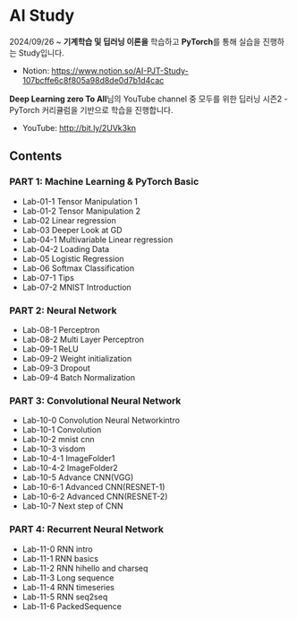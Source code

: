 # AI Study

2024/09/26 ~ **기계학습 및 딥러닝 이론을** 학습하고 **PyTorch**를 통해 실습을 진행하는 Study입니다.
- Notion: https://www.notion.so/AI-PJT-Study-107bcffe6c8f805a98d8de0d7b1d4cac

**Deep Learning zero To All**님의 YouTube channel 중 모두를 위한 딥러닝 시즌2 - PyTorch 커리큘럼을 기반으로 학습을 진행합니다.
- YouTube: http://bit.ly/2UVk3kn
## Contents

### PART 1: Machine Learning & PyTorch Basic
- Lab-01-1 Tensor Manipulation 1
- Lab-01-2 Tensor Manipulation 2
- Lab-02 Linear regression
- Lab-03 Deeper Look at GD
- Lab-04-1 Multivariable Linear regression
- Lab-04-2 Loading Data
- Lab-05 Logistic Regression
- Lab-06 Softmax Classification
- Lab-07-1 Tips
- Lab-07-2 MNIST Introduction
### PART 2: Neural Network
- Lab-08-1 Perceptron
- Lab-08-2 Multi Layer Perceptron
- Lab-09-1 ReLU
- Lab-09-2 Weight initialization
- Lab-09-3 Dropout
- Lab-09-4 Batch Normalization
### PART 3: Convolutional Neural Network
- Lab-10-0 Convolution Neural Networkintro
- Lab-10-1 Convolution
- Lab-10-2 mnist cnn
- Lab-10-3 visdom
- Lab-10-4-1 ImageFolder1
- Lab-10-4-2 ImageFolder2
- Lab-10-5 Advance CNN(VGG)
- Lab-10-6-1 Advanced CNN(RESNET-1)
- Lab-10-6-2 Advanced CNN(RESNET-2)
- Lab-10-7 Next step of CNN
### PART 4: Recurrent Neural Network
- Lab-11-0 RNN intro
- Lab-11-1 RNN basics
- Lab-11-2 RNN hihello and charseq
- Lab-11-3 Long sequence
- Lab-11-4 RNN timeseries
- Lab-11-5 RNN seq2seq
- Lab-11-6 PackedSequence
